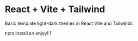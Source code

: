 # React + Vite + Tailwind

Basic template light-dark themes in React Vite and Tailwindc

npm install an enjoy!!1
